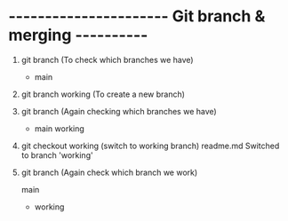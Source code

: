 
# ---------------------- Git branch & merging ----------

1. git branch (To check which branches we have)
    * main

2. git branch working (To create a new branch)

3. git branch (Again checking which branches we have)

     * main
       working

4. git checkout working (switch to working branch)
      readme.md
      Switched to branch 'working'

4. git branch (Again check which branch we work)
    
      main
     * working
